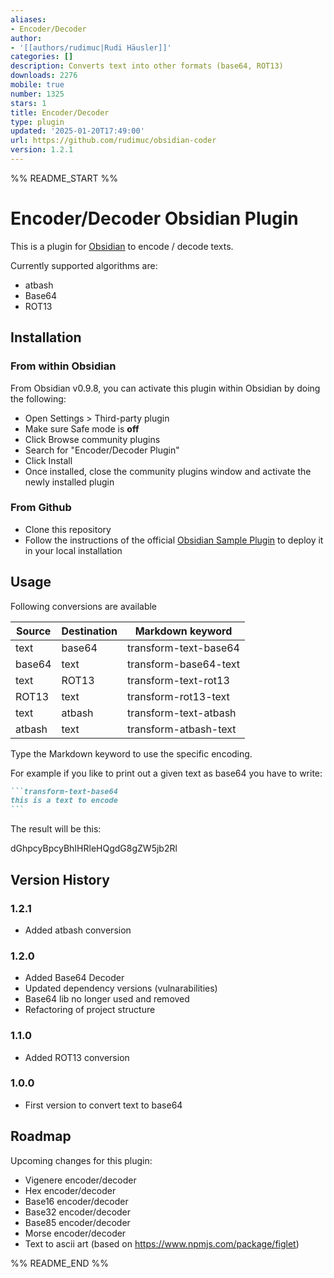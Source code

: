 ```yaml
---
aliases:
- Encoder/Decoder
author:
- '[[authors/rudimuc|Rudi Häusler]]'
categories: []
description: Converts text into other formats (base64, ROT13)
downloads: 2276
mobile: true
number: 1325
stars: 1
title: Encoder/Decoder
type: plugin
updated: '2025-01-20T17:49:00'
url: https://github.com/rudimuc/obsidian-coder
version: 1.2.1
---
```


%% README_START %%

# Encoder/Decoder Obsidian Plugin

This is a plugin for [Obsidian](https://obsidian.md) to encode / decode texts.

Currently supported algorithms are: 
- atbash
- Base64
- ROT13

## Installation
### From within Obsidian
From Obsidian v0.9.8, you can activate this plugin within Obsidian by doing the following:
- Open Settings > Third-party plugin
- Make sure Safe mode is **off**
- Click Browse community plugins
- Search for "Encoder/Decoder Plugin"
- Click Install
- Once installed, close the community plugins window and activate the newly installed plugin

### From Github
- Clone this repository
- Follow the instructions of the official [Obsidian Sample Plugin](https://github.com/obsidianmd/obsidian-sample-plugin) to deploy it in your local installation

## Usage

Following conversions are available

| Source    | Destination   | Markdown keyword       |
|-----------|---------------|------------------------|
| text      | base64        | transform-text-base64  |
| base64    | text          | transform-base64-text  |
| text      | ROT13         | transform-text-rot13   |
| ROT13     | text          | transform-rot13-text   |
| text      | atbash        | transform-text-atbash  |
| atbash    | text          | transform-atbash-text  |


Type the Markdown keyword to use the specific encoding.

For example if you like to print out a given text as base64 you have to write:

````markdown
```transform-text-base64
this is a text to encode
```
````

The result will be this:

dGhpcyBpcyBhIHRleHQgdG8gZW5jb2Rl

## Version History

### 1.2.1
- Added atbash conversion

### 1.2.0
- Added Base64 Decoder
- Updated dependency versions (vulnarabilities)
- Base64 lib no longer used and removed
- Refactoring of project structure

### 1.1.0
- Added ROT13 conversion

### 1.0.0
- First version to convert text to base64


## Roadmap

Upcoming changes for this plugin:

- Vigenere encoder/decoder
- Hex encoder/decoder
- Base16 encoder/decoder
- Base32 encoder/decoder
- Base85 encoder/decoder
- Morse encoder/decoder
- Text to ascii art (based on https://www.npmjs.com/package/figlet)


%% README_END %%